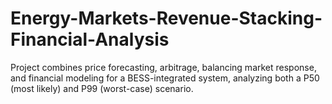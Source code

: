 # Energy-Markets-Revenue-Stacking-Financial-Analysis
Project combines price forecasting, arbitrage, balancing market response, and financial modeling for a BESS-integrated system, analyzing both a P50 (most likely) and P99 (worst-case) scenario.
